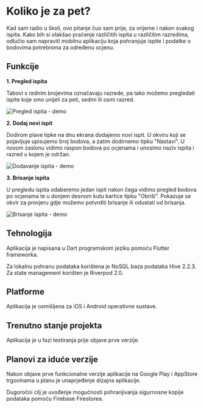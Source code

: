 # Koliko je za pet?

Kad sam radio u školi, ovo pitanje čuo sam prije, za vrijeme i nakon svakog ispita. Kako bih si olakšao praćenje različitih ispita u različitim razredima, odlučio sam napraviti mobilnu aplikaciju koja pohranjuje ispite i podatke o bodovima potrebnima za određenu ocjenu.

## Funkcije

 <b>1. Pregled ispita</b>

Tabovi s rednim brojevima označavaju razrede, pa tako možemo pregledati ispite koje smo unijeli za peti, sedmi ili osmi razred.

![Pregled ispita - demo](https://github.com/llekcevi/koliko_je_za_pet/blob/offline/assets/demo-pregled.gif)

 <b>2. Dodaj novi ispit</b>
 
Dodirom plave tipke na dnu ekrana dodajemo novi ispit. U okviru koji se pojavljuje upisujemo broj bodova, a zatim dodirnemo tipku "Nastavi". U novom zaslonu vidimo raspon bodova po ocjenama i unosimo naziv ispita i razred u kojem je održan.
 
 ![Dodavanje ispita - demo](https://github.com/llekcevi/koliko_je_za_pet/blob/offline/assets/demo-dodavanje.gif)
 
 <b>3. Brisanje ispita</b>

 U pregledu ispita odaberemo jedan ispit nakon čega vidimo pregled bodova po ocjenama te u donjem desnom kutu kartice tipku "Obriši". Pokazuje se okvir za provjeru gdje možemo potvrditi brisanje ili odustati od brisanja.
 
![Brisanje ispita - demo](https://github.com/llekcevi/koliko_je_za_pet/blob/offline/assets/demo-brisanje.gif)

## Tehnologija

Aplikacija je napisana u Dart programskom jeziku pomoću Flutter frameworka.

Za lokalnu pohranu podataka korištena je NoSQL baza podataka Hive 2.2.3.
Za state management korišten je Riverpod 2.0.

## Platforme

Aplikacija je osmišljena za iOS i Android operativne sustave.

## Trenutno stanje projekta

Aplikacija je u fazi testiranja prije objave prve verzije.

## Planovi za iduće verzije

Nakon objave prve funkcionalne verzije aplikacije na Google Play i AppStore trgovinama u planu je unaprjeđenje dizajna aplikacije.

Dugoročni cilj je uvođenje mogućnosti pohranjivanja sigurnosne kopije podataka pomoću Firebase Firestorea.
